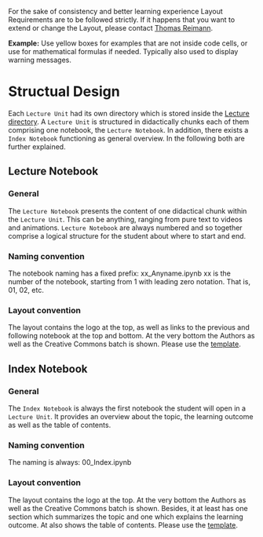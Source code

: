 For the sake of consistency and better learning experience Layout Requirements are to be followed strictly. If it happens that you want to extend or change the Layout, please contact [Thomas Reimann](Thomas.Reimann@tu-dresden.de).

<div class="alert alert-block alert-warning"><b>Example:</b> Use yellow boxes for examples that are not inside code cells, or use for mathematical formulas if needed. Typically also used to display warning messages.</div>

# Structual Design
Each `Lecture Unit` had its own directory which is stored inside the [Lecture directory](../../Lectures). A `Lecture Unit` is structured in didactically chunks each of them comprising one notebook, the `Lecture Notebook`. In addition, there exists a `Index Notebook` functioning as general overview. In the following both are further explained.

## Lecture Notebook
### General
The `Lecture Notebook` presents the content of one didactical chunk within the `Lecture Unit`. This can be anything, ranging from pure text to videos and animations. `Lecture Notebook` are always numbered and so together comprise a logical structure for the student about where to start and end.

### Naming convention
The notebook naming has a fixed prefix:
xx_Anyname.ipynb
xx is the number of the notebook, starting from 1 with leading zero notation. That is, 01, 02, etc.

### Layout convention
The layout contains the logo at the top, as well as links to the previous and following notebook at the top and bottom. At the very bottom the Authors as well as the Creative Commons batch is shown.
Please use the [template](lectureNotebook_template.ipynb).

## Index Notebook
### General
The `Index Notebook` is always the first notebook the student will open in a `Lecture Unit`. It provides an overview about the topic, the learning outcome as well as the table of contents.

### Naming convention
The naming is always:
00_Index.ipynb

### Layout convention
The layout contains the logo at the top. At the very bottom the Authors as well as the Creative Commons batch is shown. Besides, it at least has one section which summarizes the topic and one which explains the learning outcome. At also shows the  table of contents.
Please use the [template](indexNotebook_template.ipynb).
